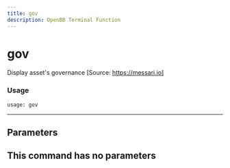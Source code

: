 ```yaml
---
title: gov
description: OpenBB Terminal Function
---
```


# gov

Display asset's governance [Source: https://messari.io]

### Usage 
```python
usage: gov
```
---
## Parameters

This command has no parameters
---

